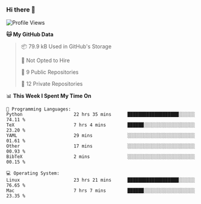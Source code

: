 ### Hi there 👋

<!--
**huayuan4396/huayuan4396** is a ✨ _special_ ✨ repository because its `README.md` (this file) appears on your GitHub profile.

Here are some ideas to get you started:

- 🔭 I’m currently working on ...
- 🌱 I’m currently learning ...
- 👯 I’m looking to collaborate on ...
- 🤔 I’m looking for help with ...
- 💬 Ask me about ...
- 📫 How to reach me: ...
- 😄 Pronouns: ...
- ⚡ Fun fact: ...
-->

<!--START_SECTION:waka-->
![Profile Views](http://img.shields.io/badge/Profile%20Views-0-blue)

**🐱 My GitHub Data** 

> 📦 79.9 kB Used in GitHub's Storage 
 > 
> 🚫 Not Opted to Hire
 > 
> 📜 9 Public Repositories 
 > 
> 🔑 12 Private Repositories 
 > 
📊 **This Week I Spent My Time On** 

```text
💬 Programming Languages: 
Python                   22 hrs 35 mins      ███████████████████░░░░░░   74.11 % 
TeX                      7 hrs 4 mins        ██████░░░░░░░░░░░░░░░░░░░   23.20 % 
YAML                     29 mins             ░░░░░░░░░░░░░░░░░░░░░░░░░   01.61 % 
Other                    17 mins             ░░░░░░░░░░░░░░░░░░░░░░░░░   00.93 % 
BibTeX                   2 mins              ░░░░░░░░░░░░░░░░░░░░░░░░░   00.15 % 

💻 Operating System: 
Linux                    23 hrs 21 mins      ███████████████████░░░░░░   76.65 % 
Mac                      7 hrs 7 mins        ██████░░░░░░░░░░░░░░░░░░░   23.35 % 
```


<!--END_SECTION:waka-->
